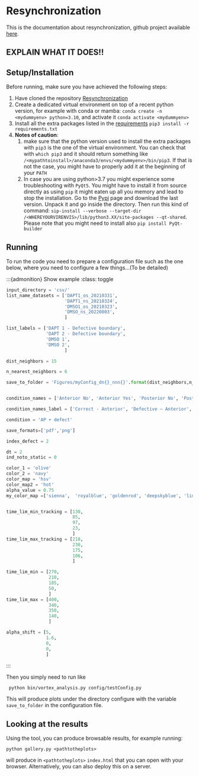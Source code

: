 # Resynchronization

This is the documentation about resynchronization, github project available [here](https://github.com/EPFL-STD/Resynchronization).

## EXPLAIN WHAT IT DOES!!


## Setup/Installation

Before running, make sure you have achieved the following steps:

 1. Have cloned the repository [Resynchronization](https://github.com/EPFL-STD/Resynchronization)
 2. Create a dedicated virtual environment on top of a recent python version, for example with conda or mamba: `conda create -n <mydummyenv> python=3.10`, and activate it `conda activate <mydummyenv>`
 3. Install all the extra packages listed in the [requirements](https://github.com/EPFL-STD/Resynchronization/blob/main/requirements.txt) `pip3 install -r requirements.txt`
 4. **Notes of caution**:
    1. make sure that the python version used to install the extra packages with `pip3` is the one of the virtual environment. You can check that with `which pip3` and it should return something like `/<mypathtoinstall>/anaconda3/envs/<mydummyenv>/bin/pip3`. If that is not the case, you might have to properly add it at the beginning of your `PATH`
    2. In case you are using python>3.7 you might experience some troubleshooting with `PyQt5`. You might have to install it from source directly as using `pip` it might eaten up all you memory and lead to stop the installation. Go to the [Pypi](https://pypi.org/project/PyQt5/#files) page and download the last version. Unpack it and go inside the directory. Then run this kind of command:
    `sip-install --verbose --target-dir /<WHEREYOURVIRENVIS>/lib/python3.XX/site-packages --qt-shared`. Please note that you might need to install also `pip install PyQt-builder` 

## Running

To run the code you need to prepare a configuration file such as the one below, where you need to configure a few things...(To be detailed)

:::{admonition} Show example
:class: toggle
```python
input_directory = 'csv/'
list_name_datasets = ['DAPT1_os_20210331',
                      'DAPT1_ns_20210324',
                      'DMSO1_os_20210323',
                      'DMSO_ns_20220803',
                      ]

list_labels = ['DAPT 1 - Defective boundary',
               'DAPT 2 - Defective boundary',
               'DMSO 1',
               'DMSO 2',
                      ]

dist_neighbors = 15

n_nearest_neighbors = 6

save_to_folder = 'Figures/myConfig_dn{}_nnn{}'.format(dist_neighbors,n_nearest_neighbors)


condition_names = ['Anterior No', 'Anterior Yes', 'Posterior No', 'Posterior Yes', ]

condition_names_label = ['Correct - Anterior', 'Defective – Anterior',  ' Correct - Posterior', 'Defective - Posterior', ]

condition = 'AP + defect'

save_formats=['pdf','png']

index_defect = 2

dt = 2
ind_noto_static = 0

color_1 = 'olive'
color_2 = 'navy'
color_map = 'hsv'
color_map2 = 'hot'
alpha_value = 0.75
my_color_map =['sienna',  'royalblue', 'goldenrod', 'deepskyblue', 'lime', 'hotpink', 'bisque','limegreen', ]


time_lim_min_tracking = [130,
                         85,
                         97,
                         23,
                         ]
time_lim_max_tracking = [218,
                         230,
                         175,
                         106,
                         ]

time_lim_min = [270,
                210,
                185,
                50,
                ]
time_lim_max = [400,
                340,
                350,
                140,
                ]

alpha_shift = [5,
               1.6,
               0,
               0,
               ]
```
:::


Then you simply need to run like
```shell
 python bin/vortex_analysis.py config/testConfig.py
```

This will produce plots under the directory configure with the variable `save_to_folder` in the configuration file.

## Looking at the results


Using the [](Gallery_target) tool, you can produce browsable results, for example running:
```shell
python gallery.py <pathtotheplots>
```
will produce in `<pathtotheplots>` `index.html` that you can open with your browser. Alternatively, you can also deploy this on a server.
